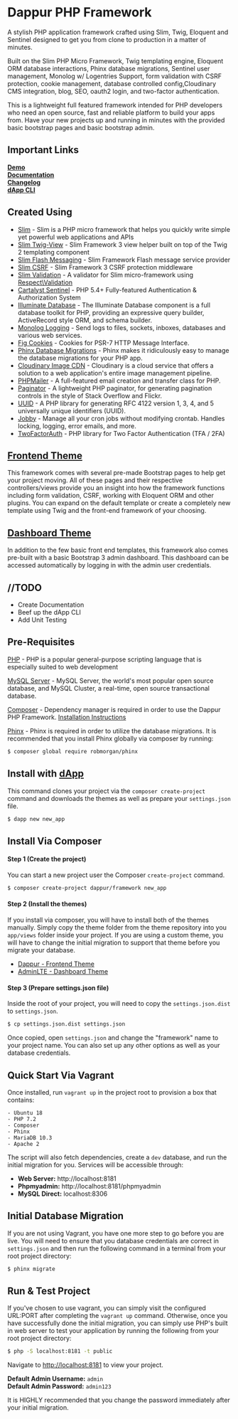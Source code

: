 # Dappur PHP Framework

A stylish PHP application framework crafted using Slim, Twig, Eloquent and Sentinel designed to get you from clone to production in a matter of minutes.

Built on the Slim PHP Micro Framework, Twig templating engine, Eloquent ORM database interactions, Phinx database migrations, Sentinel user management, Monolog w/ Logentries Support, form validation with CSRF protection, cookie management, database controlled config,Cloudinary CMS integration, blog, SEO, oauth2 login, and two-factor authentication.

This is a lightweight full featured framework intended for PHP developers who need an open source, fast and reliable platform to build your apps from.  Have your new projects up and running in minutes with the provided basic bootstrap pages and basic bootstrap admin.

## Important Links
**[Demo](https://demo.dappur.io)**  
**[Documentation](https://docs.dappur.io)**  
**[Changelog](https://github.com/dappur/framework/blob/master/CHANGELOG.md)**  
**[dApp CLI](https://github.com/dappur/dapp)**

## Created Using
* [Slim](https://github.com/slimphp/Slim) - Slim is a PHP micro framework that helps you quickly write simple yet powerful web applications and APIs
* [Slim Twig-View](https://github.com/slimphp/Twig-View) - Slim Framework 3 view helper built on top of the Twig 2 templating component
* [Slim Flash Messaging](https://github.com/slimphp/Slim-Flash) - Slim Framework Flash message service provider
* [Slim CSRF](https://github.com/slimphp/Slim-Csrf) - Slim Framework 3 CSRF protection middleware
* [Slim Validation](https://github.com/awurth/slim-validation) - A validator for Slim micro-framework using [Respect\Validation](https://github.com/Respect/Validation)
* [Cartalyst Sentinel](https://github.com/cartalyst/sentinel) - PHP 5.4+ Fully-featured Authentication & Authorization System
* [Illuminate Database](https://github.com/illuminate/database) - The Illuminate Database component is a full database toolkit for PHP, providing an expressive query builder, ActiveRecord style ORM, and schema builder.
* [Monolog Logging](https://github.com/Seldaek/monolog) - Send logs to files, sockets, inboxes, databases and various web services.
* [Fig Cookies](https://github.com/dflydev/dflydev-fig-cookies) - Cookies for PSR-7 HTTP Message Interface.
* [Phinx Database Migrations](https://github.com/robmorgan/phinx) - Phinx makes it ridiculously easy to manage the database migrations for your PHP app.
* [Cloudinary Image CDN](https://github.com/cloudinary/cloudinary_php) - Cloudinary is a cloud service that offers a solution to a web application's entire image management pipeline.
* [PHPMailer](https://github.com/PHPMailer/PHPMailer) - A full-featured email creation and transfer class for PHP.
* [Paginator](https://github.com/jasongrimes/php-paginator) - A lightweight PHP paginator, for generating pagination controls in the style of Stack Overflow and Flickr.
* [UUID](https://github.com/ramsey/uuid) - A PHP library for generating RFC 4122 version 1, 3, 4, and 5 universally unique identifiers (UUID).
* [Jobby](https://github.com/jobbyphp/jobby) - Manage all your cron jobs without modifying crontab. Handles locking, logging, error emails, and more.
* [TwoFactorAuth](https://github.com/RobThree/TwoFactorAuth) - PHP library for Two Factor Authentication (TFA / 2FA)

## [Frontend Theme](https://github.com/dappur/theme-dappur)
This framework comes with several pre-made Bootstrap pages to help get your project moving. All of these pages and their respective controllers/views provide you an insight into how the framework functions including form validation, CSRF, working with Eloquent ORM and other plugins.  You can expand on the default template or create a completely new template using Twig and the front-end framework of your choosing.

## [Dashboard Theme](https://github.com/dappur/theme-AdminLTE)
In addition to the few basic front end templates, this framework also comes pre-built with a basic Bootstrap 3 admin dashboard. This dashboard can be accessed automatically by logging in with the admin user credentials.

## //TODO
* Create Documentation
* Beef up the dApp CLI
* Add Unit Testing

## Pre-Requisites
[PHP](https://secure.php.net/) - PHP is a popular general-purpose scripting language that is especially suited to web development

[MySQL Server](https://github.com/mysql/mysql-server) - MySQL Server, the world's most popular open source database, and MySQL Cluster, a real-time, open source transactional database.

[Composer](https://getcomposer.org/) - Dependency manager is required in order to use the Dappur PHP Framework.  [Installation Instructions](https://getcomposer.org/doc/00-intro.md)

[Phinx](https://phinx.org/) - Phinx is required in order to utilize the database migrations.  It is recommended that you install Phinx globally via composer by running:
```bash
$ composer global require robmorgan/phinx
```

## Install with [dApp](https://github.com/dappur/dapp)
This command clones your project via the `composer create-project` command and downloads the themes as well as prepare your `settings.json` file.
```bash
$ dapp new new_app
```

## Install Via Composer
#### Step 1 (Create the project)
You can start a new project user the Composer `create-project` command.
```bash
$ composer create-project dappur/framework new_app
```

#### Step 2 (Install the themes)
If you install via composer, you will have to install both of the themes manually.  Simply copy the theme folder from the theme repository into you `app/views` folder inside your project.  If you are using a custom theme, you will have to change the initial migration to support that theme before you migrate your database.
- [Dappur - Frontend Theme](https://github.com/dappur/theme-dappur)
- [AdminLTE - Dashboard Theme](https://github.com/dappur/theme-AdminLTE)

#### Step 3 (Prepare settings.json file)
Inside the root of your project, you will need to copy the `settings.json.dist` to `settings.json`.
```bash
$ cp settings.json.dist settings.json
```
Once copied, open `settings.json` and change the "framework" name to your project name.  You can also set up any other options as well as your database credentials.

## Quick Start Via Vagrant
Once installed, run `vagrant up` in the project root to provision a box that contains:

    - Ubuntu 18
    - PHP 7.2
    - Composer
    - Phinx
    - MariaDB 10.3
    - Apache 2

The script will also fetch dependencies, create a `dev` database, and run the initial migration for you.  Services will be accessible through:
- **Web Server:** http://localhost:8181
- **Phpmyadmin:** http://localhost:8181/phpmyadmin
- **MySQL Direct:** localhost:8306

## Initial Database Migration
If you are not using Vagrant, you have one more step to go before you are live.  You will need to ensure that you database credentials are correct in `settings.json` and then run the following command in a terminal from your root project directory:
```bash
$ phinx migrate
```

## Run & Test Project
If you've chosen to use vagrant, you can simply visit the configured URL:PORT after completing the `vagrant up` command. Otherwise, once you have successfully done the initial migration, you can simply use PHP's built in web server to test your application by running the following from your root project directory:
```bash
$ php -S localhost:8181 -t public
```

Navigate to [http://localhost:8181](http://localhost:8181) to view your project.

**Default Admin Username:** `admin`  
**Default Admin Password:** `admin123`

It is HIGHLY recommended that you change the password immediately after your initial migration.
